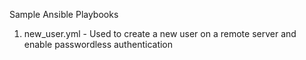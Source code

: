 Sample Ansible Playbooks

1. new_user.yml - Used to create a new user on a remote server and enable passwordless authentication 
